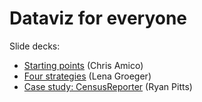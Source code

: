 # Dataviz for everyone

Slide decks:

 - [Starting points](http://eyeseast.github.io/responsive-dataviz) (Chris Amico)
 - [Four strategies](http://lenagroeger.s3.amazonaws.com/talks/nicar/responsive.html) (Lena Groeger)
 - [Case study: CensusReporter](http://ryanpitts.com/presentations/nicar-2014/responsive-charts) (Ryan Pitts)